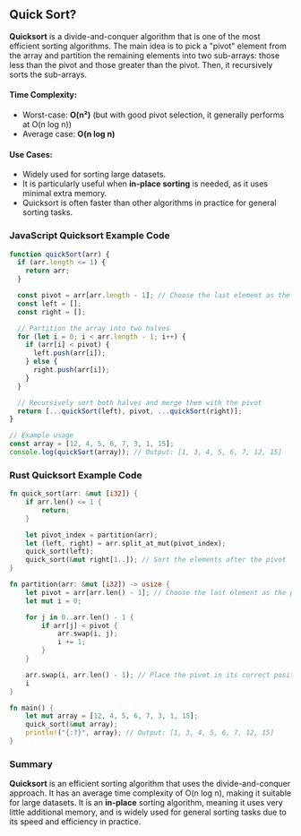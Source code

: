 ## Quick Sort?

**Quicksort** is a divide-and-conquer algorithm that is one of the most efficient sorting algorithms. The main idea is to pick a "pivot" element from the array and partition the remaining elements into two sub-arrays: those less than the pivot and those greater than the pivot. Then, it recursively sorts the sub-arrays.

#### **Time Complexity**:

- Worst-case: **O(n²)** (but with good pivot selection, it generally performs at O(n log n))
- Average case: **O(n log n)**

#### **Use Cases**:

- Widely used for sorting large datasets.
- It is particularly useful when **in-place sorting** is needed, as it uses minimal extra memory.
- Quicksort is often faster than other algorithms in practice for general sorting tasks.

### **JavaScript Quicksort Example Code**

```javascript
function quickSort(arr) {
  if (arr.length <= 1) {
    return arr;
  }

  const pivot = arr[arr.length - 1]; // Choose the last element as the pivot
  const left = [];
  const right = [];

  // Partition the array into two halves
  for (let i = 0; i < arr.length - 1; i++) {
    if (arr[i] < pivot) {
      left.push(arr[i]);
    } else {
      right.push(arr[i]);
    }
  }

  // Recursively sort both halves and merge them with the pivot
  return [...quickSort(left), pivot, ...quickSort(right)];
}

// Example usage
const array = [12, 4, 5, 6, 7, 3, 1, 15];
console.log(quickSort(array)); // Output: [1, 3, 4, 5, 6, 7, 12, 15]
```

### **Rust Quicksort Example Code**

```rust
fn quick_sort(arr: &mut [i32]) {
    if arr.len() <= 1 {
        return;
    }

    let pivot_index = partition(arr);
    let (left, right) = arr.split_at_mut(pivot_index);
    quick_sort(left);
    quick_sort(&mut right[1..]); // Sort the elements after the pivot
}

fn partition(arr: &mut [i32]) -> usize {
    let pivot = arr[arr.len() - 1]; // Choose the last element as the pivot
    let mut i = 0;

    for j in 0..arr.len() - 1 {
        if arr[j] < pivot {
            arr.swap(i, j);
            i += 1;
        }
    }

    arr.swap(i, arr.len() - 1); // Place the pivot in its correct position
    i
}

fn main() {
    let mut array = [12, 4, 5, 6, 7, 3, 1, 15];
    quick_sort(&mut array);
    println!("{:?}", array); // Output: [1, 3, 4, 5, 6, 7, 12, 15]
}
```

### Summary

**Quicksort** is an efficient sorting algorithm that uses the divide-and-conquer approach. It has an average time complexity of O(n log n), making it suitable for large datasets. It is an **in-place** sorting algorithm, meaning it uses very little additional memory, and is widely used for general sorting tasks due to its speed and efficiency in practice.
